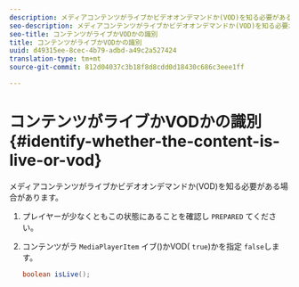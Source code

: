 ```yaml
---
description: メディアコンテンツがライブかビデオオンデマンドか(VOD)を知る必要がある場合があります。
seo-description: メディアコンテンツがライブかビデオオンデマンドか(VOD)を知る必要がある場合があります。
seo-title: コンテンツがライブかVODかの識別
title: コンテンツがライブかVODかの識別
uuid: d49315ee-8cec-4b79-adbd-a49c2a527424
translation-type: tm+mt
source-git-commit: 812d04037c3b18f8d8cdd0d18430c686c3eee1ff

---
```



# コンテンツがライブかVODかの識別 {#identify-whether-the-content-is-live-or-vod}

メディアコンテンツがライブかビデオオンデマンドか(VOD)を知る必要がある場合があります。

1. プレイヤーが少なくともこの状態にあることを確認し `PREPARED` てください。
1. コンテンツがラ `MediaPlayerItem` イブ()かVOD( `true`)かを指定 `false`します。

   ```java
   boolean isLive();
   ```
